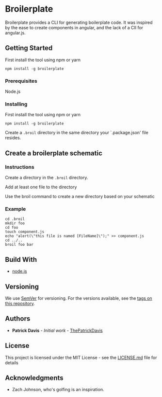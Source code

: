 # Broilerplate

Broilerplate provides a CLI for generating boilerplate code. It was inspired by the ease to create components in angular, and the lack of a ClI for angular.js. 

## Getting Started

First install the tool using npm or yarn
```
npm install -g broilerplate
```

### Prerequisites

Node.js

### Installing

First install the tool using npm or yarn
```
npm install -g broilerplate
```
Create a `.broil` directory in the same directory your `.package.json' file resides.

## Create a broilerplate schematic

### Instructions

Create a directory in the `.broil` directory. 

Add at least one file to the directory

Use the broil command to create a new directory based on your schematic

### Example

```
cd .broil
mkdir foo
cd foo
touch component.js
echo "alert(\"this file is named [FileName]\");" >> component.js
cd ../..
broil foo bar
```

## Build With
* [node.js](https://nodejs.org/en/) 

## Versioning

We use [SemVer](http://semver.org/) for versioning. For the versions available, see the [tags on this repository](https://github.com/your/project/tags). 

## Authors

* **Patrick Davis** - *Initial work* - [ThePatrickDavis](https://github.com/ThePatrickDavis)

## License

This project is licensed under the MIT License - see the [LICENSE.md](LICENSE.md) file for details

## Acknowledgments

* Zach Johnson, who's golfing is an inspiration.
